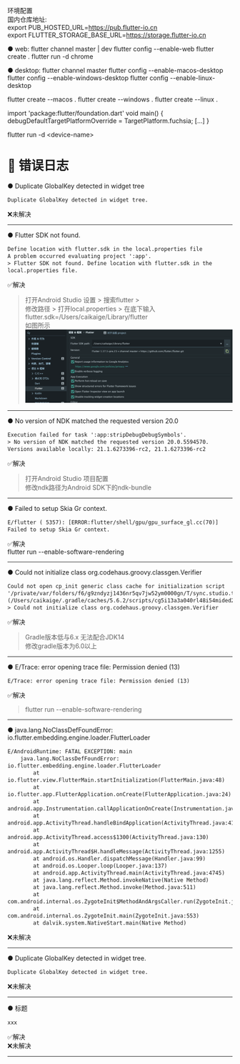 环境配置  
国内仓库地址:  
export PUB_HOSTED_URL=https://pub.flutter-io.cn  
export FLUTTER_STORAGE_BASE_URL=https://storage.flutter-io.cn

● web:
flutter channel master | dev
flutter config --enable-web
flutter create .
flutter run -d chrome

● desktop:
flutter channel master
flutter config --enable-macos-desktop
flutter config --enable-windows-desktop
flutter config --enable-linux-desktop

flutter create --macos .
flutter create --windows .
flutter create --linux .

import 'package:flutter/foundation.dart'
void main() {
  debugDefaultTargetPlatformOverride = TargetPlatform.fuchsia;
  [...]
}

flutter run -d \<device-name> 

🦠 错误日志
========================================================
● Duplicate GlobalKey detected in widget tree
```log
Duplicate GlobalKey detected in widget tree.
```
❌未解决

--------------------------------------------------------
● Flutter SDK not found. 
```log
Define location with flutter.sdk in the local.properties file
A problem occurred evaluating project ':app'.
> Flutter SDK not found. Define location with flutter.sdk in the local.properties file.
```
✅解决  
> 打开Android Studio 设置 > 搜索flutter >  
> 修改路径 > 打开local.properties > 在底下输入      
> flutter.sdk=/Users/caikaige/Library/flutter    
> 如图所示   
![](../assets/images/flutter_sdk.png)

--------------------------------------------------------

● No version of NDK matched the requested version 20.0
```log
Execution failed for task ':app:stripDebugDebugSymbols'.
> No version of NDK matched the requested version 20.0.5594570. Versions available locally: 21.1.6273396-rc2, 21.1.6273396-rc2
```
✅解决  
> 打开Android Studio 项目配置  
> 修改ndk路径为Android SDK下的ndk-bundle

--------------------------------------------------------

● Failed to setup Skia Gr context.
```log
E/flutter ( 5357): [ERROR:flutter/shell/gpu/gpu_surface_gl.cc(70)] Failed to setup Skia Gr context.
```

✅解决  
flutter run --enable-software-rendering  

--------------------------------------------------------

● Could not initialize class org.codehaus.groovy.classgen.Verifier
```log
Could not open cp_init generic class cache for initialization script '/private/var/folders/f6/g9zndyzj1436nr5qv7jw52ym0000gn/T/sync.studio.tooling4.gradle' (/Users/caikaige/.gradle/caches/5.6.2/scripts/cg5i13a3a040rl48i54mided2/cp_init/cp_init40e7ec637808a9c747559d26950b1d9b).
> Could not initialize class org.codehaus.groovy.classgen.Verifier
```
✅解决  
> Gradle版本低与6.x 无法配合JDK14  
> 修改gradle版本为6.0以上

--------------------------------------------------------


● E/Trace: error opening trace file: Permission denied (13)
```log
E/Trace: error opening trace file: Permission denied (13)
```
✅解决  
> flutter run --enable-software-rendering  

--------------------------------------------------------

● java.lang.NoClassDefFoundError: io.flutter.embedding.engine.loader.FlutterLoader
```log
E/AndroidRuntime: FATAL EXCEPTION: main
    java.lang.NoClassDefFoundError: io.flutter.embedding.engine.loader.FlutterLoader
        at io.flutter.view.FlutterMain.startInitialization(FlutterMain.java:48)
        at io.flutter.app.FlutterApplication.onCreate(FlutterApplication.java:24)
        at android.app.Instrumentation.callApplicationOnCreate(Instrumentation.java:999)
        at android.app.ActivityThread.handleBindApplication(ActivityThread.java:4151)
        at android.app.ActivityThread.access$1300(ActivityThread.java:130)
        at android.app.ActivityThread$H.handleMessage(ActivityThread.java:1255)
        at android.os.Handler.dispatchMessage(Handler.java:99)
        at android.os.Looper.loop(Looper.java:137)
        at android.app.ActivityThread.main(ActivityThread.java:4745)
        at java.lang.reflect.Method.invokeNative(Native Method)
        at java.lang.reflect.Method.invoke(Method.java:511)
        at com.android.internal.os.ZygoteInit$MethodAndArgsCaller.run(ZygoteInit.java:786)
        at com.android.internal.os.ZygoteInit.main(ZygoteInit.java:553)
        at dalvik.system.NativeStart.main(Native Method)
```
❌未解决


--------------------------------------------------------

● Duplicate GlobalKey detected in widget tree.

```log
Duplicate GlobalKey detected in widget tree.
```
❌未解决


--------------------------------------------------------


















● 标题
```log
xxx
```
✅解决  
❌未解决

--------------------------------------------------------